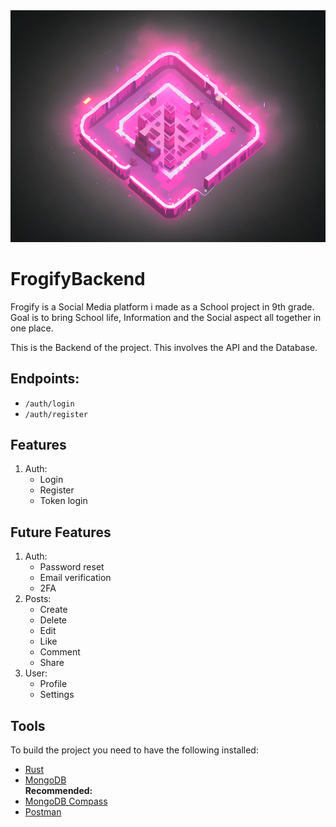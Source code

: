 <div style="text-align: center;">
  <img src="assets/FrogifyLogo.png" alt="" style="max-width: 100%; height: auto;">
</div>

# FrogifyBackend

Frogify is a Social Media platform i made as a School project in 9th grade. Goal is to bring School life, Information and the Social aspect all together in one place. 

This is the Backend of the project. This involves the API and the Database.

## Endpoints:
- `/auth/login` 
- `/auth/register`


## Features
1. Auth:
    - Login
    - Register
    - Token login

## Future Features
1. Auth:
    - Password reset
    - Email verification
    - 2FA
2. Posts:
    - Create
    - Delete
    - Edit
    - Like
    - Comment
    - Share
3. User:
    - Profile
    - Settings

## Tools
To build the project you need to have the following installed:
- [Rust](https://www.rust-lang.org/tools/install)
- [MongoDB](https://docs.mongodb.com/manual/installation/)\
**Recommended:**
- [MongoDB Compass](https://www.mongodb.com/products/compass)
- [Postman](https://www.postman.com/downloads/)
